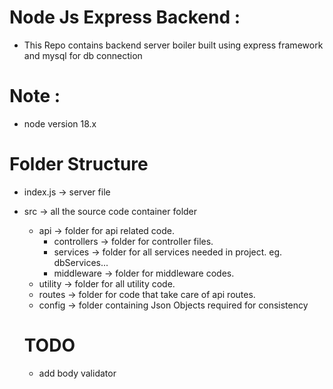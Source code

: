 # Node Js Express Backend :
- This Repo contains backend server boiler built using express framework and mysql for db connection

# Note :
- node version 18.x

# Folder Structure

- index.js -> server file
- src -> all the source code container folder
  - api -> folder for api related code.
    - controllers -> folder for controller files.
    - services -> folder for all services needed in project. eg. dbServices...
    - middleware -> folder for middleware codes. 
  - utility -> folder for all utility code.
  - routes -> folder for code that take care of api routes.
  - config -> folder containing Json Objects required for consistency

  # TODO
  - add body validator